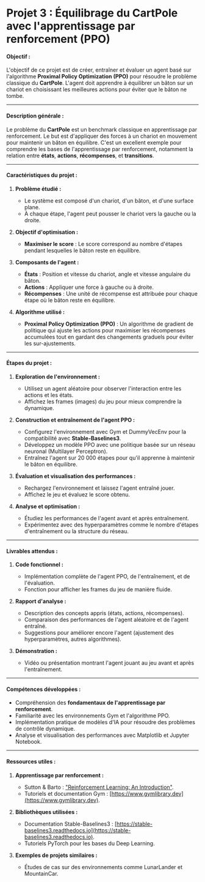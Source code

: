 # **Projet 3 : Équilibrage du CartPole avec l'apprentissage par renforcement (PPO)**

#### **Objectif :**

L'objectif de ce projet est de créer, entraîner et évaluer un agent basé sur l'algorithme **Proximal Policy Optimization (PPO)** pour résoudre le problème classique du **CartPole**. L'agent doit apprendre à équilibrer un bâton sur un chariot en choisissant les meilleures actions pour éviter que le bâton ne tombe.

---

#### **Description générale :**

Le problème du **CartPole** est un benchmark classique en apprentissage par renforcement. Le but est d'appliquer des forces à un chariot en mouvement pour maintenir un bâton en équilibre. C'est un excellent exemple pour comprendre les bases de l'apprentissage par renforcement, notamment la relation entre **états**, **actions**, **récompenses**, et **transitions**.

---

#### **Caractéristiques du projet :**

1. **Problème étudié :**
   - Le système est composé d'un chariot, d'un bâton, et d'une surface plane.
   - À chaque étape, l'agent peut pousser le chariot vers la gauche ou la droite.

2. **Objectif d'optimisation :**
   - **Maximiser le score** : Le score correspond au nombre d'étapes pendant lesquelles le bâton reste en équilibre.

3. **Composants de l'agent :**
   - **États** : Position et vitesse du chariot, angle et vitesse angulaire du bâton.
   - **Actions** : Appliquer une force à gauche ou à droite.
   - **Récompenses** : Une unité de récompense est attribuée pour chaque étape où le bâton reste en équilibre.

4. **Algorithme utilisé :**
   - **Proximal Policy Optimization (PPO)** : Un algorithme de gradient de politique qui ajuste les actions pour maximiser les récompenses accumulées tout en gardant des changements graduels pour éviter les sur-ajustements.

---

#### **Étapes du projet :**

1. **Exploration de l'environnement :**
   - Utilisez un agent aléatoire pour observer l'interaction entre les actions et les états.
   - Affichez les frames (images) du jeu pour mieux comprendre la dynamique.

2. **Construction et entraînement de l'agent PPO :**
   - Configurez l'environnement avec Gym et DummyVecEnv pour la compatibilité avec **Stable-Baselines3**.
   - Développez un modèle PPO avec une politique basée sur un réseau neuronal (Multilayer Perceptron).
   - Entraînez l'agent sur 20 000 étapes pour qu'il apprenne à maintenir le bâton en équilibre.

3. **Évaluation et visualisation des performances :**
   - Rechargez l'environnement et laissez l'agent entraîné jouer.
   - Affichez le jeu et évaluez le score obtenu.

4. **Analyse et optimisation :**
   - Étudiez les performances de l'agent avant et après entraînement.
   - Expérimentez avec des hyperparamètres comme le nombre d'étapes d'entraînement ou la structure du réseau.

---

#### **Livrables attendus :**

1. **Code fonctionnel :**
   - Implémentation complète de l'agent PPO, de l'entraînement, et de l'évaluation.
   - Fonction pour afficher les frames du jeu de manière fluide.

2. **Rapport d'analyse :**
   - Description des concepts appris (états, actions, récompenses).
   - Comparaison des performances de l'agent aléatoire et de l'agent entraîné.
   - Suggestions pour améliorer encore l'agent (ajustement des hyperparamètres, autres algorithmes).

3. **Démonstration :**
   - Vidéo ou présentation montrant l'agent jouant au jeu avant et après l'entraînement.

---

#### **Compétences développées :**

- Compréhension des **fondamentaux de l'apprentissage par renforcement**.
- Familiarité avec les environnements Gym et l'algorithme PPO.
- Implémentation pratique de modèles d'IA pour résoudre des problèmes de contrôle dynamique.
- Analyse et visualisation des performances avec Matplotlib et Jupyter Notebook.

---

#### **Ressources utiles :**

1. **Apprentissage par renforcement :**
   - Sutton & Barto : ["Reinforcement Learning: An Introduction"](http://incompleteideas.net/book/the-book.html).
   - Tutoriels et documentation Gym : [https://www.gymlibrary.dev](https://www.gymlibrary.dev).

2. **Bibliothèques utilisées :**
   - Documentation Stable-Baselines3 : [https://stable-baselines3.readthedocs.io](https://stable-baselines3.readthedocs.io).
   - Tutoriels PyTorch pour les bases du Deep Learning.

3. **Exemples de projets similaires :**
   - Études de cas sur des environnements comme LunarLander et MountainCar.


